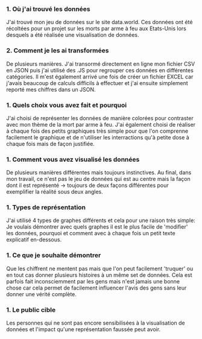 ### 1. Où j'ai trouvé les données
J'ai trouvé mon jeu de données sur le site data.world. Ces données ont été récoltées pour un projet sur les morts par arme à feu aux Etats-Unis lors desquels a été réalisée une visualisation de données.

### 2. Comment je les ai transformées
De plusieurs manières. J'ai transormé directement en ligne mon fichier CSV en JSON puis j'ai utilisé des .JS pour regrouper ces données en différentes catégories. Il m'est également arrivé une fois de créer un fichier EXCEL car j'avais beaucoup de calculs difficils à effectuer et j'ai ensuite simplement reporté mes chiffres dans un JSON.

### 1. Quels choix vous avez fait et pourquoi
J'ai choisi de représenter les données de manière colorées pour contraster avec mon thème de la mort par arme à feu. J'ai également choisi de réaliser à chaque fois des petits graphiques très simple pour que l'on comprenne facilement le graphique et de n'utiliser les interractions qu'à petite dose à chaque fois mais de façon justifiée.

### 1. Comment vous avez visualisé les données
De plusieurs manières différentes mais toujours instinctives. Au final, dans mon travail, ce n'est pas le jeu de données qui est au centre mais la façon dont il est représenté -> toujours de deux façons différentes pour exemplifier la réalité sous deux angles.

### 1. Types de représentation
J'ai utilisé 4 types de graphes différents et cela pour une raison très simple: Je voulais démontrer avec quels graphes il est le plus facile de 'modifier' les données, pourquoi et comment avec à chaque fois un petit texte explicatif en-dessous.

### 1. Ce que je souhaite démontrer
Que les chiffrent ne mentent pas mais que l'on peut facilement 'truquer' ou en tout cas donner plusieurs histoires à un même set de données. Cela est parfois fait inconsciemment par les gens mais n'est jamais une bonne chose car cela permet de facilement influencer l'avis des gens sans leur donner une vérité complète.

### 1. Le public cible
Les personnes qui ne sont pas encore sensibilisées à la visualisation de données et l'impact qu'une représentation faussée peut avoir.